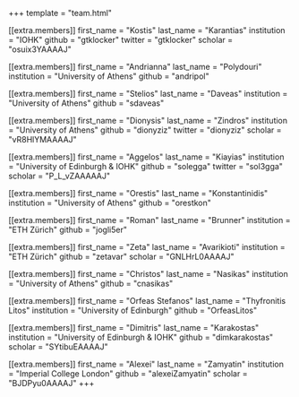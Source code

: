 +++
template = "team.html"

[[extra.members]]
first_name = "Kostis"
last_name = "Karantias"
institution = "IOHK"
github = "gtklocker"
twitter = "gtklocker"
scholar = "osuix3YAAAAJ"

[[extra.members]]
first_name = "Andrianna"
last_name = "Polydouri"
institution = "University of Athens"
github = "andripol"

[[extra.members]]
first_name = "Stelios"
last_name = "Daveas"
institution = "University of Athens"
github = "sdaveas"

[[extra.members]]
first_name = "Dionysis"
last_name = "Zindros"
institution = "University of Athens"
github = "dionyziz"
twitter = "dionyziz"
scholar = "vR8HlYMAAAAJ"

[[extra.members]]
first_name = "Aggelos"
last_name = "Kiayias"
institution = "University of Edinburgh & IOHK"
github = "solegga"
twitter = "sol3gga"
scholar = "P_L_vZAAAAAJ"

[[extra.members]]
first_name = "Orestis"
last_name = "Konstantinidis"
institution = "University of Athens"
github = "orestkon"

[[extra.members]]
first_name = "Roman"
last_name = "Brunner"
institution = "ETH Zürich"
github = "jogli5er"

[[extra.members]]
first_name = "Zeta"
last_name = "Avarikioti"
institution = "ETH Zürich"
github = "zetavar"
scholar = "GNLHrL0AAAAJ"

[[extra.members]]
first_name = "Christos"
last_name = "Nasikas"
institution = "University of Athens"
github = "cnasikas"

[[extra.members]]
first_name = "Orfeas Stefanos"
last_name = "Thyfronitis Litos"
institution = "University of Edinburgh"
github = "OrfeasLitos"

[[extra.members]]
first_name = "Dimitris"
last_name = "Karakostas"
institution = "University of Edinburgh & IOHK"
github = "dimkarakostas"
scholar = "SYtibuEAAAAJ"

[[extra.members]]
first_name = "Alexei"
last_name = "Zamyatin"
institution = "Imperial College London"
github = "alexeiZamyatin"
scholar = "BJDPyu0AAAAJ"
+++
